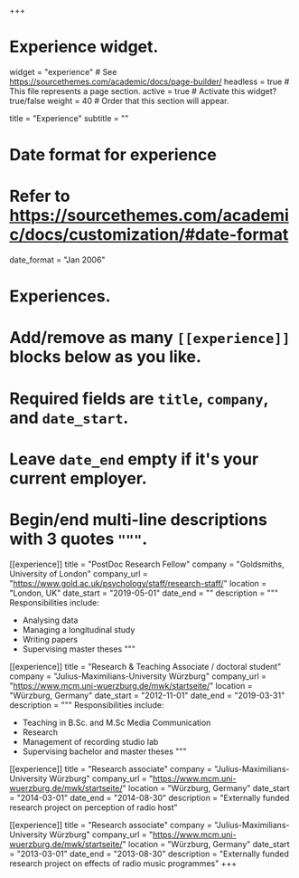 +++
# Experience widget.
widget = "experience"  # See https://sourcethemes.com/academic/docs/page-builder/
headless = true  # This file represents a page section.
active = true  # Activate this widget? true/false
weight = 40  # Order that this section will appear.

title = "Experience"
subtitle = ""

# Date format for experience
#   Refer to https://sourcethemes.com/academic/docs/customization/#date-format
date_format = "Jan 2006"

# Experiences.
#   Add/remove as many `[[experience]]` blocks below as you like.
#   Required fields are `title`, `company`, and `date_start`.
#   Leave `date_end` empty if it's your current employer.
#   Begin/end multi-line descriptions with 3 quotes `"""`.
[[experience]]
  title = "PostDoc Research Fellow"
  company = "Goldsmiths, University of London"
  company_url = "https://www.gold.ac.uk/psychology/staff/research-staff/"
  location = "London, UK"
  date_start = "2019-05-01"
  date_end = ""
  description = """
  Responsibilities include:
  
  * Analysing data
  * Managing a longitudinal study
  * Writing papers
  * Supervising master theses
  """

[[experience]]
  title = "Research & Teaching Associate / doctoral student"
  company = "Julius-Maximilians-University Würzburg"
  company_url = "https://www.mcm.uni-wuerzburg.de/mwk/startseite/"
  location = "Würzburg, Germany"
  date_start = "2012-11-01"
  date_end = "2019-03-31"
  description = """
  Responsibilities include:
  
  * Teaching in B.Sc. and M.Sc Media Communication
  * Research
  * Management of recording studio lab
  * Supervising bachelor and master theses
  """

[[experience]]
  title = "Research associate"
  company = "Julius-Maximilians-University Würzburg"
  company_url = "https://www.mcm.uni-wuerzburg.de/mwk/startseite/"
  location = "Würzburg, Germany"
  date_start = "2014-03-01"
  date_end = "2014-08-30"
  description = "Externally funded research project on perception of radio host"
  
  [[experience]]
  title = "Research associate"
  company = "Julius-Maximilians-University Würzburg"
  company_url = "https://www.mcm.uni-wuerzburg.de/mwk/startseite/"
  location = "Würzburg, Germany"
  date_start = "2013-03-01"
  date_end = "2013-08-30"
  description = "Externally funded research project on effects of radio music programmes"
+++
